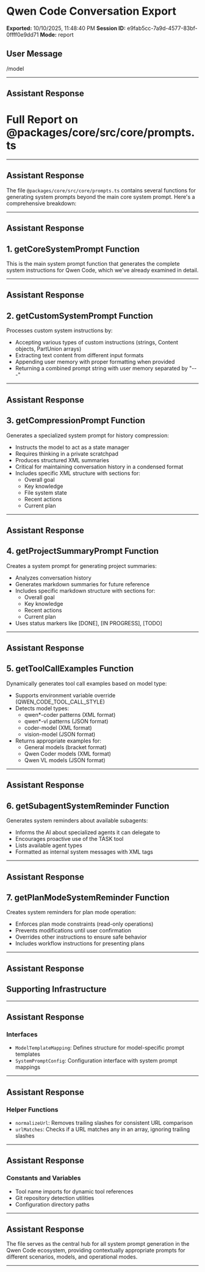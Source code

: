 # Qwen Code Conversation Export

**Exported:** 10/10/2025, 11:48:40 PM
**Session ID:** e9fab5cc-7a9d-4577-83bf-0ffff0e9dd71
**Mode:** report

## User Message

/model

---

## Assistant Response

# Full Report on @packages/core/src/core/prompts.ts

---

## Assistant Response

The file `@packages/core/src/core/prompts.ts` contains several functions for generating system prompts beyond the main core system prompt. Here's a comprehensive breakdown:

---

## Assistant Response

## 1. getCoreSystemPrompt Function
This is the main system prompt function that generates the complete system instructions for Qwen Code, which we've already examined in detail.

---

## Assistant Response

## 2. getCustomSystemPrompt Function
Processes custom system instructions by:
- Accepting various types of custom instructions (strings, Content objects, PartUnion arrays)
- Extracting text content from different input formats
- Appending user memory with proper formatting when provided
- Returning a combined prompt string with user memory separated by "---"

---

## Assistant Response

## 3. getCompressionPrompt Function
Generates a specialized system prompt for history compression:
- Instructs the model to act as a state manager
- Requires thinking in a private scratchpad
- Produces structured XML summaries
- Critical for maintaining conversation history in a condensed format
- Includes specific XML structure with sections for:
  - Overall goal
  - Key knowledge
  - File system state
  - Recent actions
  - Current plan

---

## Assistant Response

## 4. getProjectSummaryPrompt Function
Creates a system prompt for generating project summaries:
- Analyzes conversation history
- Generates markdown summaries for future reference
- Includes specific markdown structure with sections for:
  - Overall goal
  - Key knowledge
  - Recent actions
  - Current plan
- Uses status markers like [DONE], [IN PROGRESS], [TODO]

---

## Assistant Response

## 5. getToolCallExamples Function
Dynamically generates tool call examples based on model type:
- Supports environment variable override (QWEN_CODE_TOOL_CALL_STYLE)
- Detects model types:
  - qwen*-coder patterns (XML format)
  - qwen*-vl patterns (JSON format)
  - coder-model (XML format)
  - vision-model (JSON format)
- Returns appropriate examples for:
  - General models (bracket format)
  - Qwen Coder models (XML format)
  - Qwen VL models (JSON format)

---

## Assistant Response

## 6. getSubagentSystemReminder Function
Generates system reminders about available subagents:
- Informs the AI about specialized agents it can delegate to
- Encourages proactive use of the TASK tool
- Lists available agent types
- Formatted as internal system messages with XML tags

---

## Assistant Response

## 7. getPlanModeSystemReminder Function
Creates system reminders for plan mode operation:
- Enforces plan mode constraints (read-only operations)
- Prevents modifications until user confirmation
- Overrides other instructions to ensure safe behavior
- Includes workflow instructions for presenting plans

---

## Assistant Response

## Supporting Infrastructure

---

## Assistant Response

### Interfaces
- `ModelTemplateMapping`: Defines structure for model-specific prompt templates
- `SystemPromptConfig`: Configuration interface with system prompt mappings

---

## Assistant Response

### Helper Functions
- `normalizeUrl`: Removes trailing slashes for consistent URL comparison
- `urlMatches`: Checks if a URL matches any in an array, ignoring trailing slashes

---

## Assistant Response

### Constants and Variables
- Tool name imports for dynamic tool references
- Git repository detection utilities
- Configuration directory paths

---

## Assistant Response

The file serves as the central hub for all system prompt generation in the Qwen Code ecosystem, providing contextually appropriate prompts for different scenarios, models, and operational modes.

---

